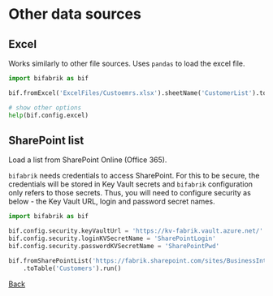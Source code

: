 # Other data sources

## Excel

Works similarly to other file sources. Uses `pandas` to load the excel file.
```python
import bifabrik as bif

bif.fromExcel('ExcelFiles/Custoemrs.xlsx').sheetName('CustomerList').toTable('Customers').run()

# show other options
help(bif.config.excel)
```

## SharePoint list

Load a list from SharePoint Online (Office 365).

`bifabrik` needs credentials to access SharePoint. For this to be secure, the credentials will be stored in Key Vault secrets and `bifabrik` configuration only refers to those secrets. Thus, you will need to configure security as below - the Key Vault URL, login and password secret names.

```python
import bifabrik as bif

bif.config.security.keyVaultUrl = 'https://kv-fabrik.vault.azure.net/'
bif.config.security.loginKVSecretName = 'SharePointLogin'
bif.config.security.passwordKVSecretName = 'SharePointPwd'

bif.fromSharePointList('https://fabrik.sharepoint.com/sites/BusinessIntelligence', 'CustomerList') \
    .toTable('Customers').run()
```

[Back](../index.md)
